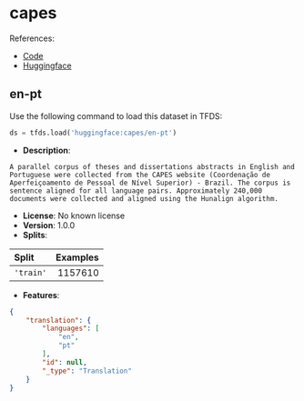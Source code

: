 # capes

References:

*   [Code](https://github.com/huggingface/datasets/blob/master/datasets/capes)
*   [Huggingface](https://huggingface.co/datasets/capes)


## en-pt


Use the following command to load this dataset in TFDS:

```python
ds = tfds.load('huggingface:capes/en-pt')
```

*   **Description**:

```
A parallel corpus of theses and dissertations abstracts in English and Portuguese were collected from the CAPES website (Coordenação de Aperfeiçoamento de Pessoal de Nível Superior) - Brazil. The corpus is sentence aligned for all language pairs. Approximately 240,000 documents were collected and aligned using the Hunalign algorithm.
```

*   **License**: No known license
*   **Version**: 1.0.0
*   **Splits**:

Split  | Examples
:----- | -------:
`'train'` | 1157610

*   **Features**:

```json
{
    "translation": {
        "languages": [
            "en",
            "pt"
        ],
        "id": null,
        "_type": "Translation"
    }
}
```


